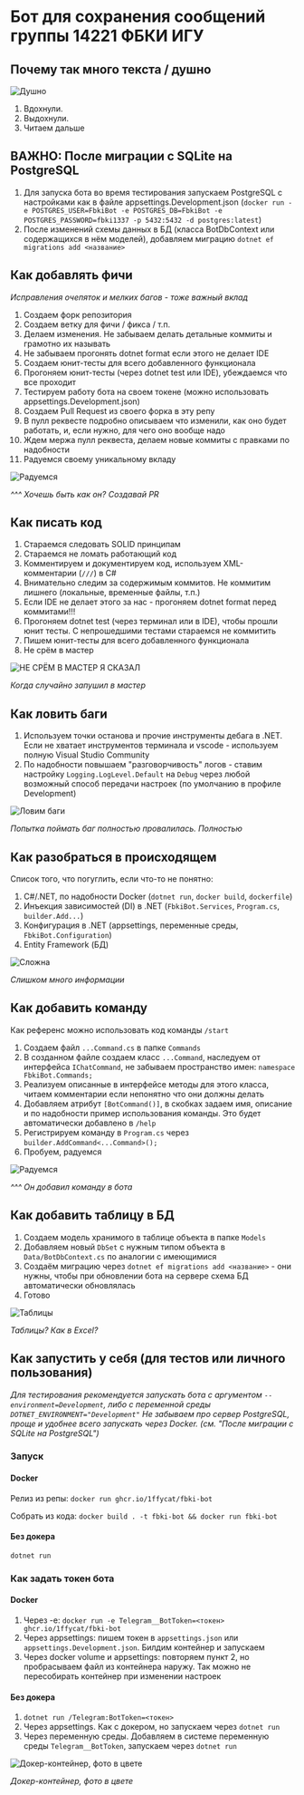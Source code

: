 # Бот для сохранения сообщений группы 14221 ФБКИ ИГУ

## Почему так много текста / душно
![Душно](https://media1.tenor.com/m/efTuGQciB3cAAAAC/%D0%B4%D1%83%D1%88%D0%BD%D0%BE-%D0%B4%D1%83%D1%85%D0%BE%D1%82%D0%B0.gif)
1. Вдохнули.
2. Выдохнули.
3. Читаем дальше

## ВАЖНО: После миграции с SQLite на PostgreSQL
1. Для запуска бота во время тестирования запускаем PostgreSQL с настройками как в файле appsettings.Development.json (`docker run -e POSTGRES_USER=FbkiBot -e POSTGRES_DB=FbkiBot -e POSTGRES_PASSWORD=fbki1337 -p 5432:5432 -d postgres:latest`)
2. После изменений схемы данных в БД (класса BotDbContext или содержащихся в нём моделей), добавляем миграцию `dotnet ef migrations add <название>`

## Как добавлять фичи
_Исправления очепяток и мелких багов - тоже важный вклад_
1. Создаем форк репозитория
2. Создаем ветку для фичи / фикса / т.п.
3. Делаем изменения. Не забываем делать детальные коммиты и грамотно их называть
4. Не забываем прогонять dotnet format если этого не делает IDE
5. Создаем юнит-тесты для всего добавленного функционала
6. Прогоняем юнит-тесты (через dotnet test или IDE), убеждаемся что все проходит
7. Тестируем работу бота на своем токене (можно использовать appsettings.Development.json)
8. Создаем Pull Request из своего форка в эту репу
9. В пулл реквесте подробно описываем что изменили, как оно будет работать, и, если нужно, для чего оно вообще надо
10. Ждем мержа пулл реквеста, делаем новые коммиты с правками по надобности
11. Радуемся своему уникальному вкладу

![Радуемся](https://media.tenor.com/Nx5Dg2lKTtQAAAAi/cat-jump-happy-happy-happy.gif)

_^^^ Хочешь быть как он? Создавай PR_

## Как писать код
1. Стараемся следовать SOLID принципам
2. Стараемся не ломать работающий код
3. Комментируем и документируем код, используем XML-комментарии (`///`) в C#
4. Внимательно следим за содержимым коммитов. Не коммитим лишнего (локальные, временные файлы, т.п.)
5. Если IDE не делает этого за нас - прогоняем dotnet format перед коммитами!!!
6. Прогоняем dotnet test (через терминал или в IDE), чтобы прошли юнит тесты. С непрошедшими тестами стараемся не коммитить
7. Пишем юнит-тесты для всего добавленного функционала
8. Не срём в мастер

![НЕ СРЁМ В МАСТЕР Я СКАЗАЛ](https://media.tenor.com/QUSMUwP4DX4AAAAi/plink-cat-blink.gif)

_Когда случайно запушил в мастер_

## Как ловить баги
1. Используем точки останова и прочие инструменты дебага в .NET. Если не хватает инструментов терминала и vscode - используем полную Visual Studio Community
2. По надобности повышаем "разговорчивость" логов - ставим настройку `Logging.LogLevel.Default` на `Debug` через любой возможный способ передачи настроек (по умолчанию в профиле Development)

![Ловим баги](https://media1.tenor.com/m/0suZIgRC6IQAAAAd/cat-scared.gif)

_Попытка поймать баг полностью провалилась. Полностью_

## Как разобраться в происходящем
Список того, что погуглить, если что-то не понятно:
1. C#/.NET, по надобности Docker (`dotnet run`, `docker build`, `dockerfile`)
2. Инъекция зависимостей (DI) в .NET (`FbkiBot.Services`, `Program.cs`, `builder.Add...`)
3. Конфигурация в .NET (appsettings, переменные среды, `FbkiBot.Configuration`)
4. Entity Framework (БД)

![Сложна](https://media.tenor.com/Mow3BwJQLc8AAAAi/cat-cat-meme.gif)

_Слишком много информации_

## Как добавить команду
Как референс можно использовать код команды `/start`
1. Создаем файл `...Command.cs` в папке `Commands`
2. В созданном файле создаем класс `...Command`, наследуем от интерфейса `IChatCommand`, не забываем пространство имен: `namespace FbkiBot.Commands;`
3. Реализуем описанные в интерфейсе методы для этого класса, читаем комментарии если непонятно что они должны делать
4. Добавляем атрибут `[BotCommand()]`, в скобках задаем имя, описание и по надобности пример использования команды. Это будет автоматически добавлено в `/help`
5. Регистрируем команду в `Program.cs` через `builder.AddCommand<...Command>();`
6. Пробуем, радуемся

![Радуемся](https://media.tenor.com/Gz408T11T8gAAAAi/wiggle-cat-wiggle.gif)

_^^^ Он добавил команду в бота_

## Как добавить таблицу в БД
1. Создаем модель хранимого в таблице объекта в папке `Models`
2. Добавляем новый `DbSet` с нужным типом объекта в `Data/BotDbContext.cs` по аналогии с имеющимися
3. Создаём миграцию через `dotnet ef migrations add <название>` - они нужны, чтобы при обновлении бота на сервере схема БД автоматически обновлялась
4. Готово

![Таблицы](https://media1.tenor.com/m/oTeBa4EVepMAAAAd/business-cat-working.gif)

_Таблицы? Как в Excel?_

## Как запустить у себя (для тестов или личного пользования)

_Для тестирования рекомендуется запускать бота с аргументом `--environment=Development`, либо с переменной среды `DOTNET_ENVIRONMENT="Development"`_
_Не забываем про сервер PostgreSQL, проще и удобнее всего запускать через Docker. (см. "После миграции с SQLite на PostgreSQL")_

### Запуск
#### Docker 
Релиз из репы: `docker run ghcr.io/1ffycat/fbki-bot`

Собрать из кода: `docker build . -t fbki-bot && docker run fbki-bot`

#### Без докера
`dotnet run`

### Как задать токен бота
#### Docker
1. Через -e: `docker run -e Telegram__BotToken=<токен> ghcr.io/1ffycat/fbki-bot`
2. Через appsettings: пишем токен в `appsettings.json` или `appsettings.Development.json`. Билдим контейнер и запускаем
3. Через docker volume и appsettings: повторяем пункт 2, но пробрасываем файл из контейнера наружу. Так можно не пересобирать контейнер при изменении настроек

#### Без докера
1. `dotnet run /Telegram:BotToken=<токен>`
2. Через appsettings. Как с докером, но запускаем через `dotnet run`
3. Через переменную среды. Добавляем в системе переменную среды `Telegram__BotToken`, запускаем через `dotnet run`


![Докер-контейнер, фото в цвете](https://media1.tenor.com/m/0kT25AKiz3cAAAAd/fast-cat.gif)

_Докер-контейнер, фото в цвете_
